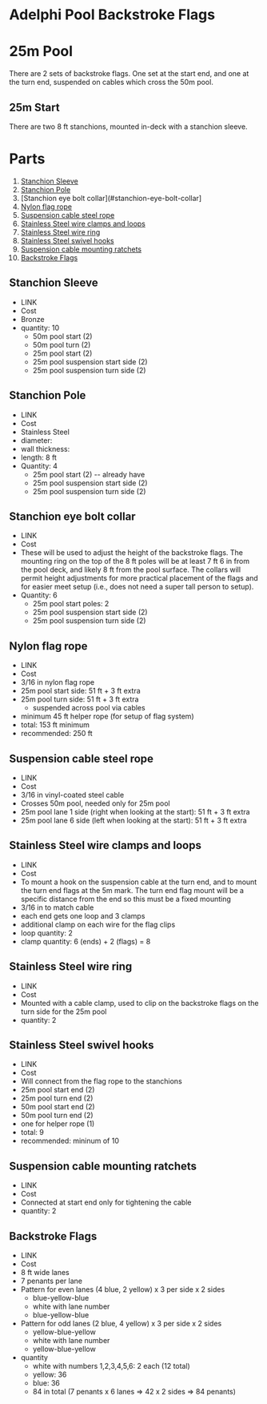 # Adelphi Pool Backstroke Flags

# 25m Pool

There are 2 sets of backstroke flags. One set at the start end, and one at the turn end,
suspended on cables which cross the 50m pool.

## 25m Start

There are two 8 ft stanchions, mounted in-deck with a stanchion sleeve.

# Parts

1. [Stanchion Sleeve](#stanchion-sleeve)
1. [Stanchion Pole](#stanchion-pole)
1. [Stanchion eye bolt collar](#stanchion-eye-bolt-collar]
1. [Nylon flag rope](#nylon-flag-rope)
1. [Suspension cable steel rope](#suspension-cable-steel-rope)
1. [Stainless Steel wire clamps and loops](#stainless-steel-wire-clamps-and-loops)
1. [Stainless Steel wire ring](#stainless-steel-wire-ring)
1. [Stainless Steel swivel hooks](#stainless-steel-swivel-hooks)
1. [Suspension cable mounting ratchets](#suspension-cable-mounting-ratchets)
1. [Backstroke Flags](#backstroke-flags)

## Stanchion Sleeve
  * LINK
  * Cost
  * Bronze
  * quantity: 10
    * 50m pool start (2)
    * 50m pool turn (2)
    * 25m pool start (2)
    * 25m pool suspension start side (2)
    * 25m pool suspension turn side (2)

## Stanchion Pole
  * LINK
  * Cost
  * Stainless Steel
  * diameter:
  * wall thickness:
  * length: 8 ft
  * Quantity: 4
    * 25m pool start (2) -- already have
    * 25m pool suspension start side (2)
    * 25m pool suspension turn side (2)

## Stanchion eye bolt collar
  * LINK
  * Cost
  * These will be used to adjust the height of the backstroke flags. The mounting ring on the top of the
    8 ft poles will be at least 7 ft 6 in from the pool deck, and likely 8 ft from the pool surface.  The
    collars will permit height adjustments for more practical placement of the flags and for easier meet setup
    (i.e., does not need a super tall person to setup).
  * Quantity: 6
    * 25m pool start poles: 2
    * 25m pool suspension start side (2)
    * 25m pool suspension turn side (2)

## Nylon flag rope
  * LINK
  * Cost
  * 3/16 in nylon flag rope
  * 25m pool start side: 51 ft + 3 ft extra
  * 25m pool turn side: 51 ft + 3 ft extra
    * suspended across pool via cables
  * minimum 45 ft helper rope (for setup of flag system)
  * total: 153 ft minimum
  * recommended: 250 ft

## Suspension cable steel rope
  * LINK
  * Cost
  * 3/16 in vinyl-coated steel cable
  * Crosses 50m pool, needed only for 25m pool
  * 25m pool lane 1 side (right when looking at the start): 51 ft + 3 ft extra
  * 25m pool lane 6 side (left when looking at the start): 51 ft + 3 ft extra

## Stainless Steel wire clamps and loops
  * LINK
  * Cost
  * To mount a hook on the suspension cable at the turn end, and to mount the turn end flags at the 5m mark.   The turn
    end flag mount will be a specific distance from the end so this must be a fixed mounting
  * 3/16 in to match cable
  * each end gets one loop and 3 clamps
  * additional clamp on each wire for the flag clips
  * loop quantity: 2 
  * clamp quantity: 6 (ends) + 2 (flags) = 8

## Stainless Steel wire ring
  * LINK
  * Cost
  * Mounted with a cable clamp, used to clip on the backstroke flags on the turn side for the 25m pool
  * quantity: 2
  
## Stainless Steel swivel hooks
  * LINK
  * Cost
  * Will connect from the flag rope to the stanchions
  * 25m pool start end (2)
  * 25m pool turn end (2)
  * 50m pool start end (2)
  * 50m pool turn end (2)
  * one for helper rope (1)
  * total: 9
  * recommended: mininum of 10

## Suspension cable mounting ratchets
  * LINK
  * Cost
  * Connected at start end only for tightening the cable
  * quantity: 2

## Backstroke Flags
  * LINK
  * Cost
  * 8 ft wide lanes
  * 7 penants per lane
  * Pattern for even lanes (4 blue, 2 yellow) x 3 per side x 2 sides
    * blue-yellow-blue
    * white with lane number
    * blue-yellow-blue
  * Pattern for odd lanes (2 blue, 4 yellow) x 3 per side x 2 sides
    * yellow-blue-yellow
    * white with lane number
    * yellow-blue-yellow
  * quantity
    * white with numbers 1,2,3,4,5,6: 2 each (12 total)
    * yellow: 36
    * blue: 36
    * 84 in total (7 penants x 6 lanes => 42 x 2 sides  => 84 penants)
